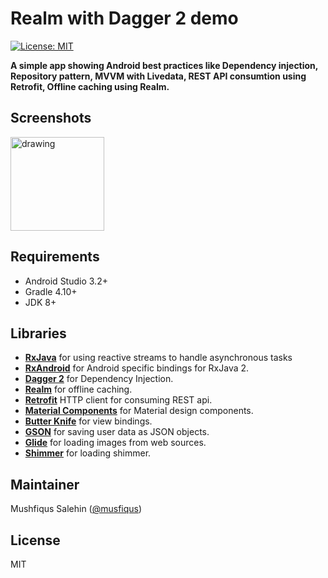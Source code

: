 # Realm with Dagger 2 demo
[![License: MIT](https://img.shields.io/badge/License-MIT-yellow.svg)](https://github.com/musfiqus/realm-dagger-demo/blob/master/LICENSE.md)

**A simple app showing Android best practices like Dependency injection, Repository pattern, MVVM with Livedata, REST API consumtion using Retrofit, Offline caching using Realm.**

## Screenshots
<p>
<img src="https://raw.githubusercontent.com/musfiqus/realm-dagger-demo/master/screenshots/screenshot.jpg" alt="drawing" width="150"/>
</p>

## Requirements

* Android Studio 3.2+
* Gradle 4.10+
* JDK 8+

## Libraries

* [**RxJava**](https://github.com/ReactiveX/RxJava) for using reactive streams to handle asynchronous tasks
* [**RxAndroid**](https://github.com/ReactiveX/RxAndroid) for Android specific bindings for RxJava 2.
* [**Dagger 2**](https://github.com/google/dagger) for Dependency Injection.
* [**Realm**](https://github.com/realm/realm-java) for offline caching.
* [**Retrofit**](https://github.com/square/retrofit) HTTP client for consuming REST api.
* [**Material Components**](https://github.com/material-components/material-components-android) for Material design components.
* [**Butter Knife**](https://github.com/JakeWharton/butterknife) for view bindings.
* [**GSON**](https://github.com/google/gson) for saving user data as JSON objects.
* [**Glide**](https://github.com/bumptech/glide) for loading images from web sources.
* [**Shimmer**](https://github.com/facebook/shimmer-android) for loading shimmer.

## Maintainer

Mushfiqus Salehin ([@musfiqus](http://mushfiqussalehin.com))

## License
MIT